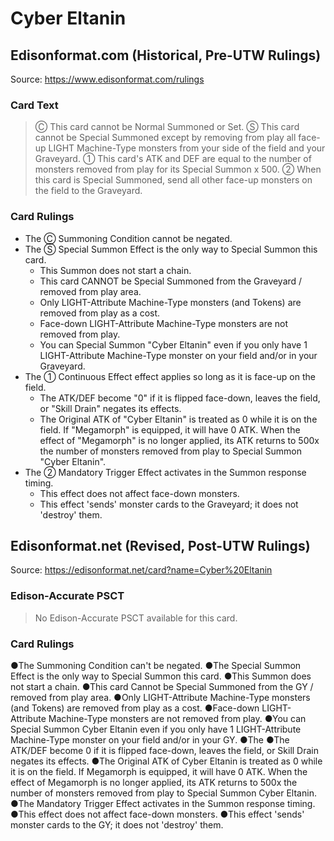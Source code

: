 # Cyber Eltanin

## Edisonformat.com (Historical, Pre-UTW Rulings)

Source: https://www.edisonformat.com/rulings

### Card Text

> Ⓒ This card cannot be Normal Summoned or Set. Ⓢ This card cannot be Special Summoned except by removing from play all face-up LIGHT Machine-Type monsters from your side of the field and your Graveyard. ① This card's ATK and DEF are equal to the number of monsters removed from play for its Special Summon x 500. ② When this card is Special Summoned, send all other face-up monsters on the field to the Graveyard.

### Card Rulings

*   The Ⓒ Summoning Condition cannot be negated.
*   The Ⓢ Special Summon Effect is the only way to Special Summon this card.
    *   This Summon does not start a chain.
    *   This card CANNOT be Special Summoned from the Graveyard / removed from play area.
    *   Only LIGHT-Attribute Machine-Type monsters (and Tokens) are removed from play as a cost.
    *   Face-down LIGHT-Attribute Machine-Type monsters are not removed from play.
    *   You can Special Summon "Cyber Eltanin" even if you only have 1 LIGHT-Attribute Machine-Type monster on your field and/or in your Graveyard.
*   The ① Continuous Effect effect applies so long as it is face-up on the field.
    *   The ATK/DEF become "0" if it is flipped face-down, leaves the field, or "Skill Drain" negates its effects.
    *   The Original ATK of "Cyber Eltanin" is treated as 0 while it is on the field. If "Megamorph" is equipped, it will have 0 ATK. When the effect of "Megamorph" is no longer applied, its ATK returns to 500x the number of monsters removed from play to Special Summon "Cyber Eltanin".
*   The ② Mandatory Trigger Effect activates in the Summon response timing.
    *   This effect does not affect face-down monsters.
    *   This effect 'sends' monster cards to the Graveyard; it does not 'destroy' them.

## Edisonformat.net (Revised, Post-UTW Rulings)

Source: https://edisonformat.net/card?name=Cyber%20Eltanin

### Edison-Accurate PSCT

> No Edison-Accurate PSCT available for this card.

### Card Rulings

●The Summoning Condition can't be negated.
●The Special Summon Effect is the only way to Special Summon this card.
●This Summon does not start a chain.
●This card Cannot be Special Summoned from the GY / removed from play area.
●Only LIGHT-Attribute Machine-Type monsters (and Tokens) are removed from play as a cost.
●Face-down LIGHT-Attribute Machine-Type monsters are not removed from play.
●You can Special Summon Cyber Eltanin even if you only have 1 LIGHT-Attribute Machine-Type monster on your field and/or in your GY.
●The ●The ATK/DEF become 0 if it is flipped face-down, leaves the field, or Skill Drain negates its effects.
●The Original ATK of Cyber Eltanin is treated as 0 while it is on the field. If Megamorph is equipped, it will have 0 ATK. When the effect of Megamorph is no longer applied, its ATK returns to 500x the number of monsters removed from play to Special Summon Cyber Eltanin.
●The Mandatory Trigger Effect activates in the Summon response timing.
●This effect does not affect face-down monsters.
●This effect 'sends' monster cards to the GY; it does not 'destroy' them.
            